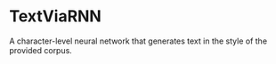 # TextViaRNN
A character-level neural network that generates text in the style of the provided corpus.

